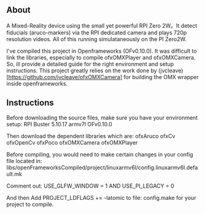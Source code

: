 
## About
A Mixed-Reality device using the small yet powerful RPI Zero 2W。It detect fiducials (aruco-markers) via the RPI dedicated camera and plays 720p resolution videos. All of this running simulataneously on the PI Zero2W.

I've compiled this project in Openframeworks (OFv0.10.0). It was difficult to link the libraries, especially to compile ofxOMXPlayer and ofxOMXCamera. So, ill provide a detailed guide for the right environment and setup instructions. This project greatly relies on the work done by (jvcleave)[https://github.com/jvcleave/ofxOMXCamera] for building the OMX wrapper inside openframeworks. 

## Instructions 
Before downloading the source files, make sure you have your environment setup:
RPI Buster 5.10.17 armv7l
OFv0.10.0

Then download the dependent libraries which are:
ofxAruco
ofxCv
ofxOpenCv
ofxPoco
ofxOMXCamera
ofxOMXPlayer

Before compiling, you would need to make certain changes in your config file located in:
libs/openFrameworksCompiled/project/linuxarmv6l/config.linuxarmv6l.default.mk

Comment out: USE_GLFW_WINDOW = 1 AND USE_PI_LEGACY = 0

And then Add PROJECT_LDFLAGS += -latomic to file: config.make for your project to compile.



